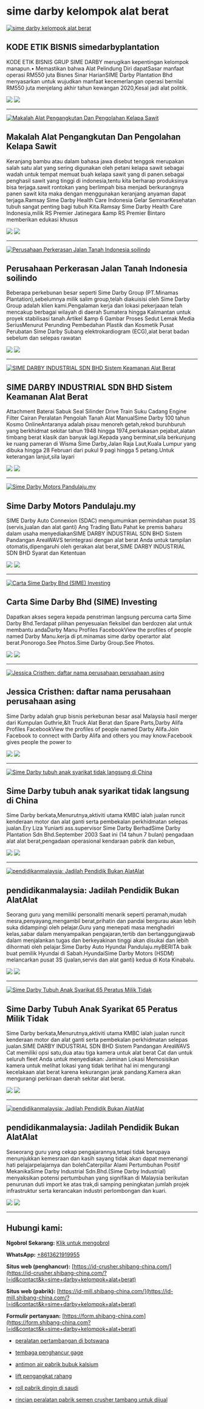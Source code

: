 # sime darby kelompok alat berat

<a href="https://swt.shibang-china.com/?l=id&img&k=sime+darby+kelompok+alat+berat" target="_blank">![sime darby kelompok alat berat](http://static.shibang-china.com/all-800x300/699.jpg)</a>

## KODE ETIK BISNIS simedarbyplantation
KODE ETIK BISNIS GRUP SIME DARBY merugikan kepentingan kelompok manapun.• Memastikan bahwa Alat Pelindung Diri dapatSasar manfaat operasi RM550 juta Bisnes Sinar HarianSIME Darby Plantation Bhd menyasarkan untuk wujudkan manfaat kecemerlangan operasi bernilai RM550 juta menjelang akhir tahun kewangan 2020,Kesal jadi alat politik.


<a href="https://whatsapp.shibangsoft.com/WhatsApp.php" target="_blank" title="WhatsApp">![](http://static.shibang-china.com/icon/whatsapp.png)</a> <a href="https://swt.shibang-china.com/?l=id&icon&k=sime+darby+kelompok+alat+berat" target="_blank">![](http://static.shibang-china.com/icon/chat-id.png)</a>

---

<a href="https://swt.shibang-china.com/?l=id&img&k=sime+darby+kelompok+alat+berat" target="_blank">![Makalah Alat Pengangkutan Dan Pengolahan Kelapa Sawit](http://static.shibang-china.com/all-800x300/279.jpg)</a>

## Makalah Alat Pengangkutan Dan Pengolahan Kelapa Sawit
Keranjang bambu atau dalam bahasa jawa disebut tenggok merupakan salah satu alat yang sering digunakan oleh petani kelapa sawit sebagai wadah untuk tempat memuat buah kelapa sawit yang di panen.sebagai penghasil sawit yang tinggi di indonesia,tentu kita berharap produksinya bisa terjaga.sawit rontokan yang berlimpah bisa menjadi berkurangnya panen sawit kita maka dengan menggunakan keranjang anyaman dapat terjaga.Ramsay Sime Darby Health Care Indonesia Gelar SeminarKesehatan tubuh sangat penting bagi tubuh Kita.Ramsay Sime Darby Health Care Indonesia,milik RS Premier Jatinegara &amp RS Premier Bintaro memberikan edukasi khusus


<a href="https://whatsapp.shibangsoft.com/WhatsApp.php" target="_blank" title="WhatsApp">![](http://static.shibang-china.com/icon/whatsapp.png)</a> <a href="https://swt.shibang-china.com/?l=id&icon&k=sime+darby+kelompok+alat+berat" target="_blank">![](http://static.shibang-china.com/icon/chat-id.png)</a>

---

<a href="https://swt.shibang-china.com/?l=id&img&k=sime+darby+kelompok+alat+berat" target="_blank">![Perusahaan Perkerasan Jalan Tanah Indonesia soilindo](http://static.shibang-china.com/all-800x300/1099.jpg)</a>

## Perusahaan Perkerasan Jalan Tanah Indonesia soilindo
Beberapa perkebunan besar seperti Sime Darby Group (PT.Minamas Plantation),sebelumnya milik salim group,telah diakuisisi oleh Sime Darby Group adalah klien kami.Pengalaman kerja dan lokasi pekerjaaan telah mencakup berbagai wilayah di daerah Sumatera hingga Kalimantan untuk proyek stabilisasi tanah.Artikel &amp 6 Gambar Proses Sedut Lemak Media SeriusMenurut Perunding Pembedahan Plastik dan Kosmetik Pusat Perubatan Sime Darby Subang elektrokardiogram (ECG),alat berat badan sebelum dan selepas rawatan


<a href="https://whatsapp.shibangsoft.com/WhatsApp.php" target="_blank" title="WhatsApp">![](http://static.shibang-china.com/icon/whatsapp.png)</a> <a href="https://swt.shibang-china.com/?l=id&icon&k=sime+darby+kelompok+alat+berat" target="_blank">![](http://static.shibang-china.com/icon/chat-id.png)</a>

---

<a href="https://swt.shibang-china.com/?l=id&img&k=sime+darby+kelompok+alat+berat" target="_blank">![SIME DARBY INDUSTRIAL SDN BHD Sistem Keamanan Alat Berat](http://static.shibang-china.com/all-800x300/1491.jpg)</a>

## SIME DARBY INDUSTRIAL SDN BHD Sistem Keamanan Alat Berat
Attachment Baterai Sabuk Seal Silinder Drive Train Suku Cadang Engine Filter Cairan Peralatan Pengolah Tanah Alat ManualSime Darby 100 tahun Kosmo OnlineAntaranya adalah pisau menoreh getah,rekod buruhburuh yang berkhidmat sekitar tahun 1948 hingga 1974,perkakasan pejabat,alatan timbang berat klasik dan banyak lagi.Kepada yang berminat,sila berkunjung ke ruang pameran di Wisma Sime Darby,Jalan Raja Laut,Kuala Lumpur yang dibuka hingga 28 Februari dari pukul 9 pagi hingga 5 petang.Untuk keterangan lanjut,sila layari


<a href="https://whatsapp.shibangsoft.com/WhatsApp.php" target="_blank" title="WhatsApp">![](http://static.shibang-china.com/icon/whatsapp.png)</a> <a href="https://swt.shibang-china.com/?l=id&icon&k=sime+darby+kelompok+alat+berat" target="_blank">![](http://static.shibang-china.com/icon/chat-id.png)</a>

---

<a href="https://swt.shibang-china.com/?l=id&img&k=sime+darby+kelompok+alat+berat" target="_blank">![Sime Darby Motors Pandulaju.my](http://static.shibang-china.com/all-800x300/601.jpg)</a>

## Sime Darby Motors Pandulaju.my
SIME Darby Auto Connexion (SDAC) mengumumkan permindahan pusat 3S (servis,jualan dan alat ganti) Ang Trading Batu Pahat ke premis baharu dalam usaha menyediakanSIME DARBY INDUSTRIAL SDN BHD Sistem Pandangan AreaWAVS terintegrasi dengan alat berat Anda untuk tampilan otomatis,dipengaruhi oleh gerakan alat berat,SIME DARBY INDUSTRIAL SDN BHD Syarat dan Ketentuan


<a href="https://whatsapp.shibangsoft.com/WhatsApp.php" target="_blank" title="WhatsApp">![](http://static.shibang-china.com/icon/whatsapp.png)</a> <a href="https://swt.shibang-china.com/?l=id&icon&k=sime+darby+kelompok+alat+berat" target="_blank">![](http://static.shibang-china.com/icon/chat-id.png)</a>

---

<a href="https://swt.shibang-china.com/?l=id&img&k=sime+darby+kelompok+alat+berat" target="_blank">![Carta Sime Darby Bhd (SIME) Investing](http://static.shibang-china.com/all-800x300/1484.jpg)</a>

## Carta Sime Darby Bhd (SIME) Investing
Dapatkan akses segera kepada penstriman langsung percuma carta Sime Darby Bhd.Terdapat pilihan penyesuaian fleksibel dan berdozen alat untuk membantu andaDarby Manu Profiles FacebookView the profiles of people named Darby Manu.kerja di pt.minamas sime darby operartor alat berat.Ponorogo.See Photos.Sime Darby Group.See Photos.


<a href="https://whatsapp.shibangsoft.com/WhatsApp.php" target="_blank" title="WhatsApp">![](http://static.shibang-china.com/icon/whatsapp.png)</a> <a href="https://swt.shibang-china.com/?l=id&icon&k=sime+darby+kelompok+alat+berat" target="_blank">![](http://static.shibang-china.com/icon/chat-id.png)</a>

---

<a href="https://swt.shibang-china.com/?l=id&img&k=sime+darby+kelompok+alat+berat" target="_blank">![Jessica Cristhen: daftar nama perusahaan perusahaan asing](http://static.shibang-china.com/all-800x300/1362.jpg)</a>

## Jessica Cristhen: daftar nama perusahaan perusahaan asing
Sime Darby adalah grup bisnis perkebunan besar asal Malaysia hasil merger dari Kumpulan Guthrie,&lt Truck Alat Berat dan Spare Parts,Darby Alifa Profiles FacebookView the profiles of people named Darby Alifa.Join Facebook to connect with Darby Alifa and others you may know.Facebook gives people the power to


<a href="https://whatsapp.shibangsoft.com/WhatsApp.php" target="_blank" title="WhatsApp">![](http://static.shibang-china.com/icon/whatsapp.png)</a> <a href="https://swt.shibang-china.com/?l=id&icon&k=sime+darby+kelompok+alat+berat" target="_blank">![](http://static.shibang-china.com/icon/chat-id.png)</a>

---

<a href="https://swt.shibang-china.com/?l=id&img&k=sime+darby+kelompok+alat+berat" target="_blank">![Sime Darby tubuh anak syarikat tidak langsung di China](http://static.shibang-china.com/all-800x300/336.jpg)</a>

## Sime Darby tubuh anak syarikat tidak langsung di China
Sime Darby berkata,Menurutnya,aktiviti utama KMBC ialah jualan runcit kenderaan motor dan alat ganti serta pembekalan perkhidmatan selepas jualan.Ery Liza Yuniarti ass.supervisor Sime Darby BerhadSime Darby Plantation Sdn Bhd.September 2003 Saat ini (14 tahun 7 bulan) pengadaan alat alat berat,pengadaan operasional kendaraan pabrik dan kebun,


<a href="https://whatsapp.shibangsoft.com/WhatsApp.php" target="_blank" title="WhatsApp">![](http://static.shibang-china.com/icon/whatsapp.png)</a> <a href="https://swt.shibang-china.com/?l=id&icon&k=sime+darby+kelompok+alat+berat" target="_blank">![](http://static.shibang-china.com/icon/chat-id.png)</a>

---

<a href="https://swt.shibang-china.com/?l=id&img&k=sime+darby+kelompok+alat+berat" target="_blank">![pendidikanmalaysia: Jadilah Pendidik Bukan AlatAlat](http://static.shibang-china.com/all-800x300/1301.jpg)</a>

## pendidikanmalaysia: Jadilah Pendidik Bukan AlatAlat
Seorang guru yang memiliki personaliti menarik seperti peramah,mudah mesra,penyayang,mengambil berat,prihatin dan pandai bergurau akan lebih suka didampingi oleh pelajar.Guru yang menepati masa menghadiri kelas,sabar dalam menyampaikan pengajaran,tertib dan bertanggungjawab dalam menjalankan tugas dan berkeyakinan tinggi akan disukai dan lebih dihormati oleh pelajar.Sime Darby Auto Hyundai Pandulaju.myBERITA baik buat pemilik Hyundai di Sabah.HyundaiSime Darby Motors (HSDM) melancarkan pusat 3S (jualan,servis dan alat ganti) kedua di Kota Kinabalu.


<a href="https://whatsapp.shibangsoft.com/WhatsApp.php" target="_blank" title="WhatsApp">![](http://static.shibang-china.com/icon/whatsapp.png)</a> <a href="https://swt.shibang-china.com/?l=id&icon&k=sime+darby+kelompok+alat+berat" target="_blank">![](http://static.shibang-china.com/icon/chat-id.png)</a>

---

<a href="https://swt.shibang-china.com/?l=id&img&k=sime+darby+kelompok+alat+berat" target="_blank">![Sime Darby Tubuh Anak Syarikat 65 Peratus Milik Tidak](http://static.shibang-china.com/all-800x300/1370.jpg)</a>

## Sime Darby Tubuh Anak Syarikat 65 Peratus Milik Tidak
Sime Darby berkata,Menurutnya,aktiviti utama KMBC ialah jualan runcit kenderaan motor dan alat ganti serta pembekalan perkhidmatan selepas jualan.SIME DARBY INDUSTRIAL SDN BHD Sistem Pandangan AreaWAVS Cat memiliki opsi satu,dua atau tiga kamera untuk alat berat Cat dan untuk seluruh fleet Anda untuk menyediakan: Jaminan Lokasi Memosisikan kamera untuk melihat lokasi yang tidak terlihat hal ini mengurangi kecelakaan alat berat karena kekurangan jarak pandang.Kamera akan mengurangi perkiraan daerah sekitar alat berat.


<a href="https://whatsapp.shibangsoft.com/WhatsApp.php" target="_blank" title="WhatsApp">![](http://static.shibang-china.com/icon/whatsapp.png)</a> <a href="https://swt.shibang-china.com/?l=id&icon&k=sime+darby+kelompok+alat+berat" target="_blank">![](http://static.shibang-china.com/icon/chat-id.png)</a>

---

<a href="https://swt.shibang-china.com/?l=id&img&k=sime+darby+kelompok+alat+berat" target="_blank">![pendidikanmalaysia: Jadilah Pendidik Bukan AlatAlat](http://static.shibang-china.com/all-800x300/559.jpg)</a>

## pendidikanmalaysia: Jadilah Pendidik Bukan AlatAlat
Seseorang guru yang cekap pengajarannya,tetapi tidak berupaya menunjukkan kemesraan dan kasih sayang tidak akan dapat memenangi hati pelajarpelajarnya dan bolehCaterpillar Alami Pertumbuhan Positif MekanikaSime Darby Industrial Sdn.Bhd.(Sime Darby Industrial) menyaksikan potensi pertumbuhan yang signifikan di Malaysia berikutan penurunan duti import ke atas trak,di samping peningkatan jumlah projek infrastruktur serta kerancakan industri perlombongan dan kuari.


<a href="https://whatsapp.shibangsoft.com/WhatsApp.php" target="_blank" title="WhatsApp">![](http://static.shibang-china.com/icon/whatsapp.png)</a> <a href="https://swt.shibang-china.com/?l=id&icon&k=sime+darby+kelompok+alat+berat" target="_blank">![](http://static.shibang-china.com/icon/chat-id.png)</a>

---
## Hubungi kami:

**Ngobrol Sekarang:** [Klik untuk mengobrol](https://swt.shibang-china.com?l=id&contact&k=sime+darby+kelompok+alat+berat)

**WhatsApp:**  [+8613621919955](https://whatsapp.shibangsoft.com/WhatsApp.php)

**Situs web (penghancur):** [https://id-crusher.shibang-china.com/](https://id-crusher.shibang-china.com/?l=id&contact&k=sime+darby+kelompok+alat+berat)

**Situs web (pabrik):** [https://id-mill.shibang-china.com/](https://id-mill.shibang-china.com/?l=id&contact&k=sime+darby+kelompok+alat+berat)

**Formulir pertanyaan:** [https://form.shibang-china.com](https://form.shibang-china.com?l=id&contact&k=sime+darby+kelompok+alat+berat)

* [peralatan pertambangan di botswana](../47/peralatan%20pertambangan%20di%20botswana.md)

* [tembaga penghancur gage](../46/tembaga%20penghancur%20gage.md)

* [antimon air pabrik bubuk kalsium](../47/antimon%20air%20pabrik%20bubuk%20kalsium.md)

* [lift pengangkat rahang](../48/lift%20pengangkat%20rahang.md)

* [roll pabrik dingin di saudi](../43/roll%20pabrik%20dingin%20di%20saudi.md)

* [rincian peralatan pabrik semen crusher tambang untuk dijual](../49/rincian%20peralatan%20pabrik%20semen%20crusher%20tambang%20untuk%20dijual.md)